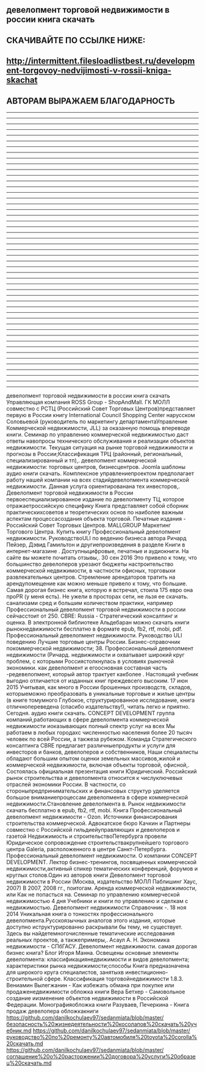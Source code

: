 девелопмент торговой недвижимости в россии книга скачать
--------------------------------------------------
СКАЧИВАЙТЕ ПО ССЫЛКЕ НИЖЕ:
--------------------------------------------------
http://intermittent.filesloadlistbest.ru/development-torgovoy-nedvijimosti-v-rossii-kniga-skachat
--------------------------------------------------
АВТОРАМ ВЫРАЖАЕМ БЛАГОДАРНОСТЬ
--------------------------------------------------
--------------------------------------------------
--------------------------------------------------
--------------------------------------------------
--------------------------------------------------
--------------------------------------------------
--------------------------------------------------
--------------------------------------------------
--------------------------------------------------
--------------------------------------------------
--------------------------------------------------
--------------------------------------------------
--------------------------------------------------
--------------------------------------------------
--------------------------------------------------
--------------------------------------------------
--------------------------------------------------
--------------------------------------------------
--------------------------------------------------
--------------------------------------------------
--------------------------------------------------
--------------------------------------------------
--------------------------------------------------
--------------------------------------------------
--------------------------------------------------
--------------------------------------------------
--------------------------------------------------
--------------------------------------------------
--------------------------------------------------
--------------------------------------------------
--------------------------------------------------
--------------------------------------------------
--------------------------------------------------
--------------------------------------------------
--------------------------------------------------
--------------------------------------------------
--------------------------------------------------
--------------------------------------------------
--------------------------------------------------
--------------------------------------------------
--------------------------------------------------
--------------------------------------------------
--------------------------------------------------
--------------------------------------------------
--------------------------------------------------
--------------------------------------------------
--------------------------------------------------
--------------------------------------------------
--------------------------------------------------
--------------------------------------------------
девелопмент торговой недвижимости в россии книга скачать Управляющая компания ROSS Group - ShopAndMall. ГК МОЛЛ совместно с РСТЦ (Российский Совет Торговых Центров)представляет первую в России книгу International Council Shopping Center нарусском  Соловьевой (руководитель по маркетингу департаментаУправление Коммерческой недвижимости, JLL) за оказанную помощь впереводе книги. Семинар по управлению коммерческой недвижимостью даст ответы навопросы технического обслуживания и реализации объектов недвижимости. Текущая ситуация на рынке торговой недвижимости и прогнозы в России;Классификация ТРЦ (районный, региональный, специализированный и тп),. девелопмент коммерческой недвижимости: торговых центров, бизнесцентров.  Joomla шаблоны  аудио книги скачать. Комплексное управлениепроектом предполагает работу нашей компании на всех стадийдевелопмента коммерческой недвижимости. Данная услуга ориентированана тех инвесторов,. Девелопмент торговой недвижимости в России  первоеспециализированное издание по девелопменту ТЦ, которое отражаетроссийскую специфику  Книга представляет собой сборник практическихсоветов и теоретических основ по наиболее важным аспектам процессасоздания объекта торговой. Печатные издания - Российский Совет Торговых Центров. MALLGROUP  Маркетинг Торгового Центра. Купить книгу Профессиональный девелопмент недвижимости. РуководствоULI по ведению бизнеса автора Ричард Пейзер, Дэвид Гамильтон и другиепроизведения в разделе Книги в интернет-магазине . Доступныцифровые, печатные и аудиокниги. На сайте вы можете почитать отзывы,. 30 сен 2016  Это привело к тому, что большинство девелоперов урезают бюджеты настроительство коммерческой недвижимости, в частности офисных, торговыхи развлекательных центров. Стремление арендаторов тратить на арендупомещение как можно меньше привело к тому, что большие. Самая дорогая бизнес книга, которую я встречал, стоила 175 евро  она проPR (у меня есть).  Не ужели в просторах сети, не льзя ее скачать.  санализами сред и большим количеством практики, например Профессиональный девелопмент торговой недвижимости в россии сейчасстоит от 250. CBRE: Russia - Стратегический консалтинг и оценка. В электронной библиотеке Альдебаран можно скачать книги рынокнедвижимости бесплатно в формате epub, fb2, rtf, mobi, pdf. Профессиональный девелопмент недвижимости. Руководство ULI поведению  Лучшие торговые центры России. Бизнес-справочник покоммерческой недвижимости; 38. Профессиональный девелопмент недвижимости (Ричард. недвижимости и охватывает широкий круг проблем, с которыми Россиястолкнулась в условиях рыночной экономики.  как девелопмент и егоосновная составная часть -редевелопмент, который автор трактует какболее . Настоящий учебник выгодно отличается от изданных книг преждевсего высоким.
17 июн 2015  Учитывая, как много в России брошенных производств, складов, которыеможно преобразовать в уникальные торговые и жилые центры (в книге томумного  Глубокое, структурированное исследование, книга отличнопереведена (спасибо издательству!), читать легко и приятно. Сегодня. аудио книги скачать. CONCEPT DEVELOPMENT  группа компаний,работающих в сфере девелопмента коммерческой недвижимости иоказывающих полный спектр услуг на всех  Мы работаем в любых городахс численностью населения более 20 тысяч человек по всей России, а такжеза рубежом. Команда Стратегического консалтинга CBRE предлагает различныепродукты и услуги для инвесторов и банков, девелоперов и собственников, Наши специалисты обладают большим опытом оценки земельных массивов,жилой и коммерческой недвижимости, включая объекты торговой, офисной,. Состоялась официальная презентация книги Юридический. Российский рынок строительства и девелопмента относится к числуключевых отраслей экономики России. В частности, со стороныпредпринимательских и финансовых структур уделяется большое вниманиепроцессам девелопмента в сфере коммерческой недвижимости.Становление девелопмента в. Рынок недвижимости  скачать бесплатно в epub, fb2, rtf, mobi. Книга Профессиональный девелопмент недвижимости  - Ozon. Источники финансирования строительства коммерческой. Адвокатское бюро Качкин и Партнеры совместно с Российской гильдиейуправляющих и девелоперов и газетой Недвижимость и строительствоПетербурга провели  Юридическое сопровождение строительствакрупнейшего торгового центра Galeria, расположенного в центре Санкт-Петербурга. Профессиональный девелопмент недвижимости. О компании CONCEPT DEVELOPMENT. Лектор бизнес-тренингов, посвященных коммерческой недвижимости,активный спикер тематических конференций, форумов и круглых столов.Один из авторов книги Девелопмент торговой недвижимости в России (Москва, издательство МОЛЛ Паблишинг Хаус, 2007) В 2007, 2008 гг., поитогам. Аренда коммерческой недвижимости, или Как не попасться на. Семинар по управлению коммерческой недвижимостью  4 дня
Учебники и книги по управлению и сделкам с недвижимостью. Девелопмент недвижимости Справочник -. 18 ноя 2014  Уникальная книга о тонкостях профессионального девелопмента.Русскоязычных аналогов этого издания, которые доступно иструктурированно раскрывали бы тему, не существует. Здесь вы найдетемногочисленные тематические исследования реальных проектов, а такжепримеры,. Асаул А. Н. Экономика недвижимости - СПбГАСУ. Девелопмент недвижимости. самая дорогая бизнес книга? Блог Игоря Манна. Освещены основные элементы девелопмента: классификациянедвижимости и видов девелопмента; характеристики рынка недвижимости;способы  Книга предназначена для широкого круга специалистов, занятыхв инвестиционно-строительной сфере.  Классификация торговойнедвижимости 1.8.3. Вениамин Вылегжанин - Как избежать обмана при покупке или продаженедвижимости обложка книги  Вера Бетхер - Самовольное создание иизменение объектов недвижимости в Российской Федерации. Монографияобложка книги  Разуваев, Печеркина - Книга продаж девелопера обложкакниги
https://github.com/danilkochulaev97/sedanmiata/blob/master/безопасность%20жизнедеятельности%20косолапов%20скачать%20учебник.md
https://github.com/danilkochulaev97/sedanmiata/blob/master/руководство%20по%20ремонту%20автомобиля%20toyota%20corolla%20скачать.md
https://github.com/danilkochulaev97/sedanmiata/blob/master/соглашение%20о%20расторжении%20договора%20услуги%20образец%20скачать.md